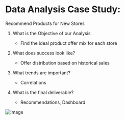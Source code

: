 # Data Analysis Case Study: 
Recommend Products for New Stores

1. What is the Objective of our Analysis
   - Find the ideal product offer mix for each store

2. What does success look like?
   - Offer distribution based on historical sales
  
3. What trends are important?
   - Correlations
  
4. What is the final deliverable?
   - Recommendations, Dashboard 

![image](https://github.com/user-attachments/assets/cc9b0299-22ed-4240-adc5-451b438a4e5f)
